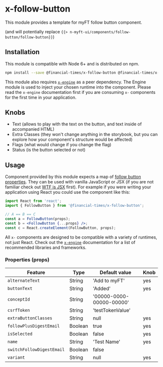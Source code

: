 # x-follow-button

This module provides a template for myFT follow button component.

(and will potentially replace `{{> n-myft-ui/components/follow-button/follow-button}}`)

## Installation

This module is compatible with Node 6+ and is distributed on npm.

```bash
npm install --save @financial-times/x-follow-button @financial-times/x-engine
```

This module also requires [`x-engine`][engine] as a peer dependency. The Engine module is used to inject your chosen runtime into the component. Please read the `x-engine` documentation first if you are consuming `x-` components for the first time in your application.

[engine]: https://github.com/Financial-Times/x-dash/tree/master/packages/x-engine

## Knobs

- Text (allows to play with the text on the button, and text inside of accompanied HTML)
- Extra Classes (they won't change anything in the storybook, but you can explore how your component's structure would be affected)
- Flags (what would change if you change the flag)
- Status (is the button selected or not)

## Usage

Component provided by this module expects a map of [follow button properties](#properties). They can be used with vanilla JavaScript or JSX (if you are not familiar check out [WTF is JSX][jsx-wtf] first). For example if you were writing your application using React you could use the component like this:

```jsx
import React from 'react';
import { FollowButton } from '@financial-times/x-follow-button';

// A == B == C
const a = FollowButton(props);
const b = <FollowButton {...props} />;
const c = React.createElement(FollowButton, props);
```

All `x-` components are designed to be compatible with a variety of runtimes, not just React. Check out the [`x-engine`][engine] documentation for a list of recommended libraries and frameworks.

[jsx-wtf]: https://jasonformat.com/wtf-is-jsx/

### Properties (props)

Feature                   | Type    | Default value             | Knob   
--------------------------|---------|---------------------------|------
`alternateText`           | String  | 'Add to myFT'             | yes
`buttonText`              | String  | 'Added'                   | yes
`conceptId`               | String  | '00000-0000-00000-00000'  |
`csrfToken`               | String  | 'testTokenValue'          |
`extraButtonClasses`      | String  | null                      | yes
`followPlusDigestEmail`   | Boolean | true                      | yes
`isSelected`              | Boolean | false                     | yes
`name`                    | String  | 'Test Name'               | yes
`switchFollowDigestEmail` | Boolean | false                     |
`variant`                 | String  | null                      | yes
